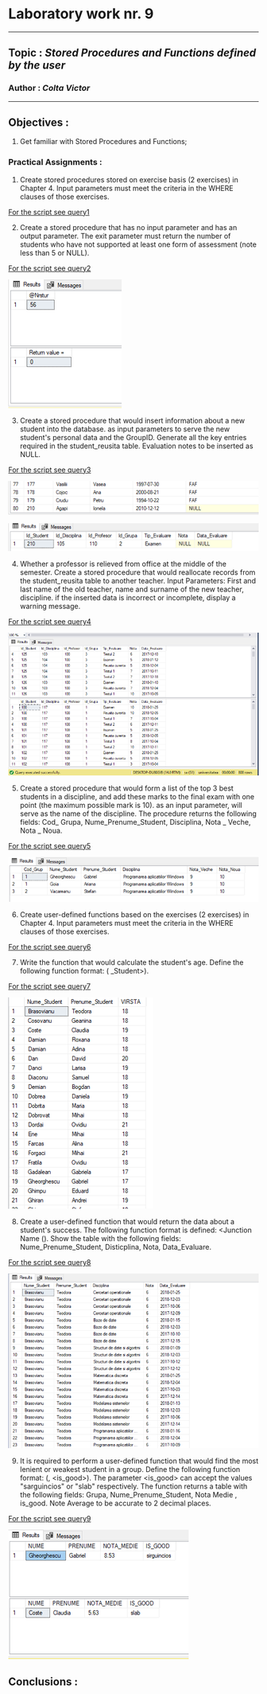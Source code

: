 # Laboratory work nr. 9
-----
## Topic : *Stored Procedures and Functions defined by the user*
### Author : *Colta Victor*
-----
## Objectives :
1. Get familiar with Stored Procedures and Functions;

### Practical Assignments :
1. Create stored procedures stored on exercise basis (2 exercises) in Chapter 4. Input parameters must meet the criteria in the WHERE clauses of those exercises.

[For the script see query1](https://github.com/ColVic/BCD_Labs/tree/master/Lab9/queries/query1.sql)

2. Create a stored procedure that has no input parameter and has an output parameter. The exit parameter must return the number of students who have not supported at least one form of assessment (note less than 5 or NULL).

[For the script see query2](https://github.com/ColVic/BCD_Labs/tree/master/Lab9/queries/query2.sql)

![](images/Capture1.PNG)

3. Create a stored procedure that would insert information about a new student into the database. as input parameters to serve the new student's personal data and the GroupID. Generate all the key entries required in the student_reusita table. Evaluation notes to be inserted as NULL.

[For the script see query3](https://github.com/ColVic/BCD_Labs/tree/master/Lab9/queries/query3.sql)

![](images/Capture2.PNG)

![](images/Capture3.PNG)

4. Whether a professor is relieved from office at the middle of the semester. Create a stored procedure that would reallocate records from the student_reusita table to another teacher. Input Parameters: First and last name of the old teacher, name and surname of the new teacher, discipline. if the inserted data is incorrect or incomplete, display a warning message.

[For the script see query4](https://github.com/ColVic/BCD_Labs/tree/master/Lab9/queries/query4.sql)

![](images/Capture4.PNG)

5. Create a stored procedure that would form a list of the top 3 best students in a discipline, and add these marks to the final exam with one point (the maximum possible mark is 10). as an input parameter, will serve as the name of the discipline. The procedure returns the following fields: Cod_ Grupa, Nume_Prenume_Student, Disciplina, Nota _ Veche, Nota _ Noua.

[For the script see query5](https://github.com/ColVic/BCD_Labs/tree/master/Lab9/queries/query5.sql)

![](images/Capture5.PNG)

6. Create user-defined functions based on the exercises (2 exercises) in Chapter 4. Input parameters must meet the criteria in the WHERE clauses of those exercises.

[For the script see query6](https://github.com/ColVic/BCD_Labs/tree/master/Lab9/queries/query6.sql)

7. Write the function that would calculate the student's age. Define the following function format: ( _Student>).

[For the script see query7](https://github.com/ColVic/BCD_Labs/tree/master/Lab9/queries/query7.sql)

![](images/Capture6.PNG)

8. Create a user-defined function that would return the data about a student's success. The following function format is defined: <Junction Name (). Show the table with the following fields: Nume_Prenume_Student, Disticplina, Nota, Data_Evaluare.

[For the script see query8](https://github.com/ColVic/BCD_Labs/tree/master/Lab9/queries/query8.sql)

![](images/Capture7.PNG)

9. It is required to perform a user-defined function that would find the most lenient or weakest student in a group. Define the following function format: (, <is_good>). The parameter <is_good> can accept the values "sarguincios" or "slab" respectively. The function returns a table with the following fields: Grupa, Nume_Prenume_Student, Nota Medie , is_good. Note Average to be accurate to 2 decimal places.

[For the script see query9](https://github.com/ColVic/BCD_Labs/tree/master/Lab9/queries/query9.sql)

![](images/Capture8.PNG)

## Conclusions :


